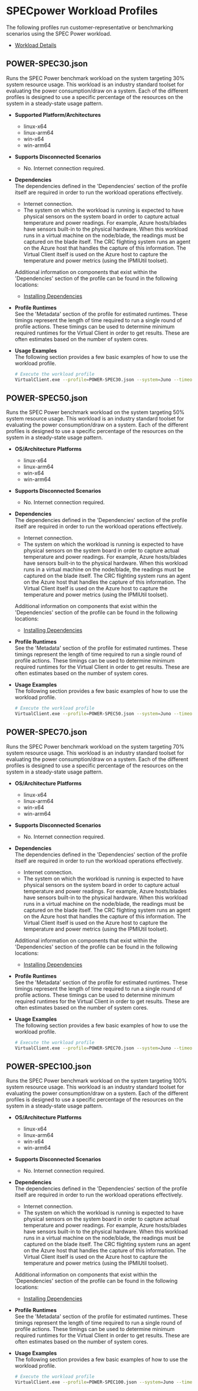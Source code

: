 # SPECpower Workload Profiles
The following profiles run customer-representative or benchmarking scenarios using the SPEC Power workload.

* [Workload Details](./specpower.md)  

## POWER-SPEC30.json
Runs the SPEC Power benchmark workload on the system targeting 30% system resource usage. This workload is an industry standard toolset for evaluating the power
consumption/draw on a system. Each of the different profiles is designed to use a specific percentage of the resources on the 
system in a steady-state usage pattern.

* **Supported Platform/Architectures**
  * linux-x64
  * linux-arm64
  * win-x64
  * win-arm64

* **Supports Disconnected Scenarios**  
  * No. Internet connection required.

* **Dependencies**  
  The dependencies defined in the 'Dependencies' section of the profile itself are required in order to run the workload operations effectively.
  * Internet connection.
  * The system on which the workload is running is expected to have physical sensors on the system board in order to capture actual temperature and power readings. For example,
    Azure hosts/blades have sensors built-in to the physical hardware. When this workload runs in a virtual machine on the node/blade, the readings must be captured
    on the blade itself. The CRC flighting system runs an agent on the Azure host that handles the capture of this information. The Virtual Client itself
    is used on the Azure host to capture the temperature and power metrics (using the IPMIUtil toolset).

  Additional information on components that exist within the 'Dependencies' section of the profile can be found in the following locations:
  * [Installing Dependencies](https://microsoft.github.io/VirtualClient/docs/category/dependencies/)

* **Profile Runtimes**  
  See the 'Metadata' section of the profile for estimated runtimes. These timings represent the length of time required to run a single round of profile 
  actions. These timings can be used to determine minimum required runtimes for the Virtual Client in order to get results. These are often estimates based on the
  number of system cores. 

* **Usage Examples**  
  The following section provides a few basic examples of how to use the workload profile.

  ``` bash
  # Execute the workload profile
  VirtualClient.exe --profile=POWER-SPEC30.json --system=Juno --timeout=1440 --packageStore="{BlobConnectionString|SAS Uri}"
  ```

## POWER-SPEC50.json
Runs the SPEC Power benchmark workload on the system targeting 50% system resource usage. This workload is an industry standard toolset for evaluating the power
consumption/draw on a system. Each of the different profiles is designed to use a specific percentage of the resources on the 
system in a steady-state usage pattern.

* **OS/Architecture Platforms**
  * linux-x64
  * linux-arm64
  * win-x64
  * win-arm64

* **Supports Disconnected Scenarios**  
  * No. Internet connection required.

* **Dependencies**  
  The dependencies defined in the 'Dependencies' section of the profile itself are required in order to run the workload operations effectively.
  * Internet connection.
  * The system on which the workload is running is expected to have physical sensors on the system board in order to capture actual temperature and power readings. For example,
    Azure hosts/blades have sensors built-in to the physical hardware. When this workload runs in a virtual machine on the node/blade, the readings must be captured
    on the blade itself. The CRC flighting system runs an agent on the Azure host that handles the capture of this information. The Virtual Client itself
    is used on the Azure host to capture the temperature and power metrics (using the IPMIUtil toolset).

  Additional information on components that exist within the 'Dependencies' section of the profile can be found in the following locations:
  * [Installing Dependencies](https://microsoft.github.io/VirtualClient/docs/category/dependencies/)

* **Profile Runtimes**  
  See the 'Metadata' section of the profile for estimated runtimes. These timings represent the length of time required to run a single round of profile 
  actions. These timings can be used to determine minimum required runtimes for the Virtual Client in order to get results. These are often estimates based on the
  number of system cores. 

* **Usage Examples**  
  The following section provides a few basic examples of how to use the workload profile.

  ``` bash
  # Execute the workload profile
  VirtualClient.exe --profile=POWER-SPEC50.json --system=Juno --timeout=1440 --packageStore="{BlobConnectionString|SAS Uri}"
  ```

## POWER-SPEC70.json
Runs the SPEC Power benchmark workload on the system targeting 70% system resource usage. This workload is an industry standard toolset for evaluating the power
consumption/draw on a system. Each of the different profiles is designed to use a specific percentage of the resources on the 
system in a steady-state usage pattern.

* **OS/Architecture Platforms**
  * linux-x64
  * linux-arm64
  * win-x64
  * win-arm64

* **Supports Disconnected Scenarios**  
  * No. Internet connection required.

* **Dependencies**  
  The dependencies defined in the 'Dependencies' section of the profile itself are required in order to run the workload operations effectively.
  * Internet connection.
  * The system on which the workload is running is expected to have physical sensors on the system board in order to capture actual temperature and power readings. For example,
    Azure hosts/blades have sensors built-in to the physical hardware. When this workload runs in a virtual machine on the node/blade, the readings must be captured
    on the blade itself. The CRC flighting system runs an agent on the Azure host that handles the capture of this information. The Virtual Client itself
    is used on the Azure host to capture the temperature and power metrics (using the IPMIUtil toolset).

  Additional information on components that exist within the 'Dependencies' section of the profile can be found in the following locations:
  * [Installing Dependencies](https://microsoft.github.io/VirtualClient/docs/category/dependencies/)

* **Profile Runtimes**  
  See the 'Metadata' section of the profile for estimated runtimes. These timings represent the length of time required to run a single round of profile 
  actions. These timings can be used to determine minimum required runtimes for the Virtual Client in order to get results. These are often estimates based on the
  number of system cores. 

* **Usage Examples**  
  The following section provides a few basic examples of how to use the workload profile.

  ``` bash
  # Execute the workload profile
  VirtualClient.exe --profile=POWER-SPEC70.json --system=Juno --timeout=1440 --packageStore="{BlobConnectionString|SAS Uri}"
  ```

## POWER-SPEC100.json
Runs the SPEC Power benchmark workload on the system targeting 100% system resource usage. This workload is an industry standard toolset for evaluating the power
consumption/draw on a system. Each of the different profiles is designed to use a specific percentage of the resources on the 
system in a steady-state usage pattern.

* **OS/Architecture Platforms**
  * linux-x64
  * linux-arm64
  * win-x64
  * win-arm64

* **Supports Disconnected Scenarios**  
  * No. Internet connection required.

* **Dependencies**  
  The dependencies defined in the 'Dependencies' section of the profile itself are required in order to run the workload operations effectively.
  * Internet connection.
  * The system on which the workload is running is expected to have physical sensors on the system board in order to capture actual temperature and power readings. For example,
    Azure hosts/blades have sensors built-in to the physical hardware. When this workload runs in a virtual machine on the node/blade, the readings must be captured
    on the blade itself. The CRC flighting system runs an agent on the Azure host that handles the capture of this information. The Virtual Client itself
    is used on the Azure host to capture the temperature and power metrics (using the IPMIUtil toolset).

  Additional information on components that exist within the 'Dependencies' section of the profile can be found in the following locations:
  * [Installing Dependencies](https://microsoft.github.io/VirtualClient/docs/category/dependencies/)

* **Profile Runtimes**  
  See the 'Metadata' section of the profile for estimated runtimes. These timings represent the length of time required to run a single round of profile 
  actions. These timings can be used to determine minimum required runtimes for the Virtual Client in order to get results. These are often estimates based on the
  number of system cores. 

* **Usage Examples**  
  The following section provides a few basic examples of how to use the workload profile.

  ``` bash
  # Execute the workload profile
  VirtualClient.exe --profile=POWER-SPEC100.json --system=Juno --timeout=1440 --packageStore="{BlobConnectionString|SAS Uri}"
  ```
